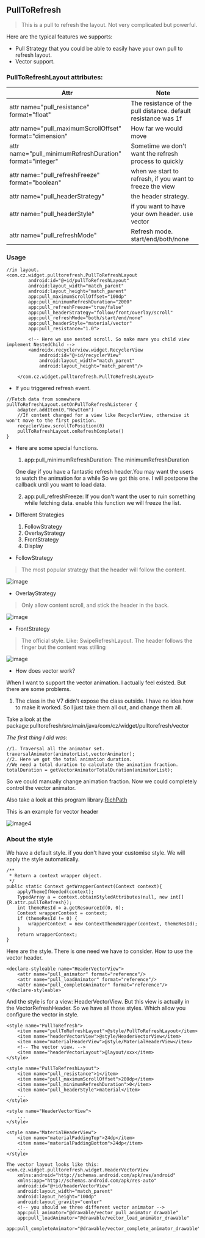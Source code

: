 ## PullToRefresh

> This is a pull to refresh the layout. Not very complicated but powerful.

Here are the typical features we supports:
* Pull Strategy that you could be able to easily have your own pull to refresh layout.
* Vector support.



### PullToRefreshLayout attributes:

| Attr | Note |
| ------ | ---- |
| attr name="pull_resistance" format="float" |  The resistance of the pull distance. default resistance was 1f |
| attr name="pull_maximumScrollOffset" format="dimension"  | How far we would move |
| attr name="pull_minimumRefreshDuration" format="integer" | Sometime we don't want the refresh process to quickly |
| attr name="pull_refreshFreeze" format="boolean"  | when we start to refresh, if you want to freeze the view |
| attr name="pull_headerStrategy" | the header strategy. |
| attr name="pull_headerStyle"  | if you want to have your own header. use vector |
| attr name="pull_refreshMode"  |  Refresh mode. start/end/both/none |

### Usage


```
//in layout.
<com.cz.widget.pulltorefresh.PullToRefreshLayout
        android:id="@+id/pullToRefreshLayout"
        android:layout_width="match_parent"
        android:layout_height="match_parent"
        app:pull_maximumScrollOffset="100dp"
        app:pull_minimumRefreshDuration="2000"
        app:pull_refreshFreeze="true/false"
        app:pull_headerStrategy="follow/front/overlay/scroll"
        app:pull_refreshMode="both/start/end/none"
        app:pull_headerStyle="material/vector"
        app:pull_resistance="1.0">

        <!-- Here we use nested scroll. So make mare you child view implement NestedChild -->
        <androidx.recyclerview.widget.RecyclerView
            android:id="@+id/recyclerView"
            android:layout_width="match_parent"
            android:layout_height="match_parent"/>

    </com.cz.widget.pulltorefresh.PullToRefreshLayout>
```

* If you triggered refresh event.

```
//Fetch data from somewhere
pullToRefreshLayout.setOnPullToRefreshListener {
    adapter.addItem(0,"NewItem")
    //If content changed for a view like RecyclerView, otherwise it won't move to the first position.
    recyclerView.scrollToPosition(0)
    pullToRefreshLayout.onRefreshComplete()
}
```

* Here are some special functions.

    1. app:pull_minimumRefreshDuration: The minimumRefreshDuration

    One day if you have a fantastic refresh header.You may want the users to watch the animation for a while
    So we got this one. I will postpone the callback until you want to load data.

    2. app:pull_refreshFreeze: If you don't want the user to ruin something while fetching data. enable this function we will freeze the list.

* Different Strategies

    1. FollowStrategy
    2. OverlayStrategy
    3. FrontStrategy
    4. Display


* FollowStrategy
> The most popular strategy that the header will follow the content.

![image](document/image/image1.gif)


* OverlayStrategy
> Only allow content scroll, and stick the header in the back.

![image](document/image/image2.gif)

* FrontStrategy
> The official style. Like: SwipeRefreshLayout. The header follows the finger but the content was stilling

![image](document/image/image3.gif)


* How does vector work?

When I want to support the vector animation. I actually feel existed.
But there are some problems.

1. The class in the V7 didn't expose the class outside. I have no idea how to make it worked.
So I just take them all out, and change them all.

Take a look at the package:pulltorefresh/src/main/java/com/cz/widget/pulltorefresh/vector

*The first thing I did was:*

```
//1. Traversal all the animator set.
traversalAnimator(animatorList,vectorAnimator);
//2. Here we got the total animation duration.
//We need a total duration to calculate the animation fraction.
totalDuration = getVectorAnimatorTotalDuration(animatorList);
```

So we could manually change animation fraction. Now we could completely control the vector animator.

Also take a look at this program library:[RichPath](https://github.com/tarek360/RichPath)

This is an example for vector header

![image4](document/image/image4.gif)


### About the style
We have a default style. if you don't have your customise style. We will apply the style automatically.

```
/**
 * Return a context wrapper object.
 */
public static Context getWrapperContext(Context context){
    applyThemeIfNeeded(context);
    TypedArray a = context.obtainStyledAttributes(null, new int[]{R.attr.pullToRefresh});
    int themeResId = a.getResourceId(0, 0);
    Context wrapperContext = context;
    if (themeResId != 0) {
        wrapperContext = new ContextThemeWrapper(context, themeResId);
    }
    return wrapperContext;
}
```


Here are the style. There is one need we have to consider. How to use the vector header.

```
<declare-styleable name="HeaderVectorView">
    <attr name="pull_animator" format="reference"/>
    <attr name="pull_loadAnimator" format="reference"/>
    <attr name="pull_completeAnimator" format="reference"/>
</declare-styleable>
```

And the style is for a view: HeaderVectorView.
But this view is actually in the VectorRefreshHeader.
So we have all those styles. Which allow you configure the vector in style.

```
<style name="PullToRefresh">
    <item name="pullToRefreshLayout">@style/PullToRefreshLayout</item>
    <item name="headerVectorView">@style/HeaderVectorView</item>
    <item name="materialHeaderView">@style/MaterialHeaderView</item>
    <!-- The vector view. -->
    <item name="headerVectorLayout">@layout/xxx</item>
</style>

<style name="PullToRefreshLayout">
    <item name="pull_resistance">1</item>
    <item name="pull_maximumScrollOffset">200dp</item>
    <item name="pull_minimumRefreshDuration">0</item>
    <item name="pull_headerStyle">material</item>
    ...
</style>

<style name="HeaderVectorView">
    ...
</style>

<style name="MaterialHeaderView">
    <item name="materialPaddingTop">24dp</item>
    <item name="materialPaddingBottom">24dp</item>
    ...
</style>

The vector layout looks like this:
<com.cz.widget.pulltorefresh.widget.HeaderVectorView
    xmlns:android="http://schemas.android.com/apk/res/android"
    xmlns:app="http://schemas.android.com/apk/res-auto"
    android:id="@+id/headerVectorView"
    android:layout_width="match_parent"
    android:layout_height="100dp"
    android:layout_gravity="center"
    <!-- you should we three different vector animator -->
    app:pull_animator="@drawable/vector_pull_animator_drawable"
    app:pull_loadAnimator="@drawable/vector_load_animator_drawable"
    app:pull_completeAnimator="@drawable/vector_complete_animator_drawable"/>

```